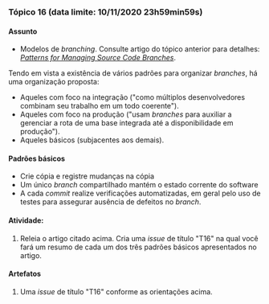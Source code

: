 ### Tópico 16 (data limite: **10/11/2020 23h59min59s**)

#### Assunto

- Modelos de _branching_. Consulte artigo do tópico anterior para detalhes: [_Patterns for Managing Source Code Branches_](https://martinfowler.com/articles/branching-patterns.html).

Tendo em vista a existência de vários padrões para organizar _branches_, há uma organização proposta:
- Aqueles com foco na integração ("como múltiplos desenvolvedores combinam seu trabalho em um todo coerente").
- Aqueles com foco na produção ("usam _branches_ para auxiliar a gerenciar a rota de uma base integrada até a 
disponibilidade em produção").
- Aqueles básicos (subjacentes aos demais).

#### Padrões básicos

- Crie cópia e registre mudanças na cópia
- Um único _branch_ compartilhado mantém o estado corrente do software
- A cada _commit_ realize verificações automatizadas, em geral pelo uso de testes para assegurar ausência de defeitos no _branch_.

#### Atividade:

1. Releia o artigo citado acima. Cria uma _issue_ de título "T16" na qual você 
fará um resumo de cada um dos três padrões básicos apresentados no artigo. 

#### Artefatos

1. Uma _issue_ de título "T16" conforme as orientações acima. 
